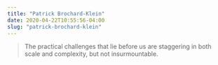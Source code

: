```yaml
---
title: "Patrick Brochard-Klein"
date: 2020-04-22T10:55:56-04:00
slug: "patrick-brochard-klein"
---
```


> The practical challenges that lie before us are staggering in both scale and complexity, but not insurmountable.
